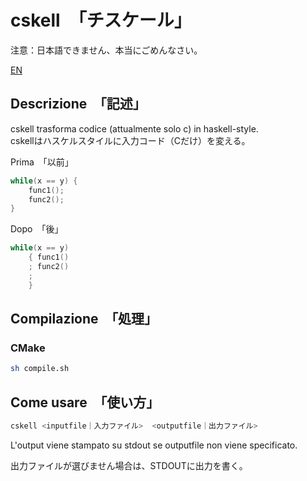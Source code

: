 # cskell　「チスケール」

注意：日本語できません、本当にごめんなさい。  

[EN](./README-en.md)

## Descrizione　「記述」

cskell trasforma codice (attualmente solo c) in haskell-style.<br>
cskellはハスケルスタイルに入力コード（Cだけ）を変える。


Prima　「以前」

```c
while(x == y) {
    func1();
    func2();
}
```

Dopo　「後」

```c
while(x == y)
    { func1()
    ; func2()
    ;
    }
```

## Compilazione　「処理」

### CMake

```sh
sh compile.sh
```

## Come usare　「使い方」

```sh
cskell <inputfile｜入力ファイル>  <outputfile｜出力ファイル>
```

L'output viene stampato su stdout se outputfile non viene specificato.

出力ファイルが選びません場合は、STDOUTに出力を書く。
